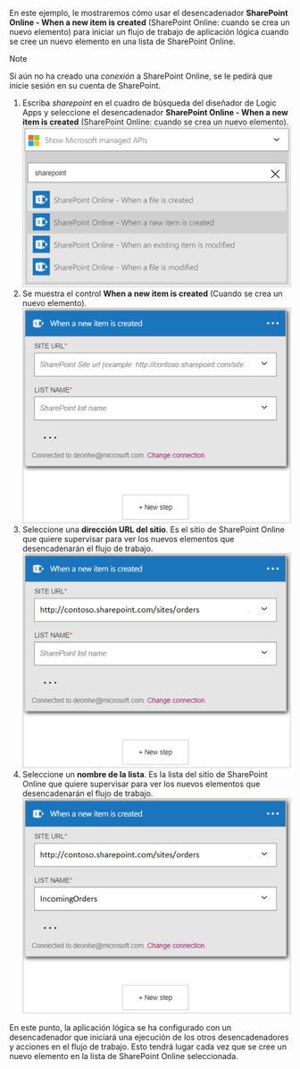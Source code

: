 En este ejemplo, le mostraremos cómo usar el desencadenador **SharePoint Online - When a new item is created** (SharePoint Online: cuando se crea un nuevo elemento) para iniciar un flujo de trabajo de aplicación lógica cuando se cree un nuevo elemento en una lista de SharePoint Online.

> [!NOTE]
> Si aún no ha creado una *conexión* a SharePoint Online, se le pedirá que inicie sesión en su cuenta de SharePoint.  
> 
> 

1. Escriba *sharepoint* en el cuadro de búsqueda del diseñador de Logic Apps y seleccione el desencadenador **SharePoint Online - When a new item is created** (SharePoint Online: cuando se crea un nuevo elemento).  
   ![Imagen del desencadenador de SharePoint Online](./media/connectors-create-api-sharepointonline/trigger-1.png)  
2. Se muestra el control **When a new item is created** (Cuando se crea un nuevo elemento).  
   ![Imagen 2 de desencadenador de SharePoint Online](./media/connectors-create-api-sharepointonline/trigger-2.png)   
3. Seleccione una **dirección URL del sitio**. Es el sitio de SharePoint Online que quiere supervisar para ver los nuevos elementos que desencadenarán el flujo de trabajo.  
   ![Imagen 3 de desencadenador de SharePoint Online](./media/connectors-create-api-sharepointonline/trigger-3.png)   
4. Seleccione un **nombre de la lista**. Es la lista del sitio de SharePoint Online que quiere supervisar para ver los nuevos elementos que desencadenarán el flujo de trabajo.  
   ![Imagen 4 de desencadenador de SharePoint Online](./media/connectors-create-api-sharepointonline/trigger-4.png)   

En este punto, la aplicación lógica se ha configurado con un desencadenador que iniciará una ejecución de los otros desencadenadores y acciones en el flujo de trabajo. Esto tendrá lugar cada vez que se cree un nuevo elemento en la lista de SharePoint Online seleccionada.  



<!--HONumber=Nov16_HO3-->



